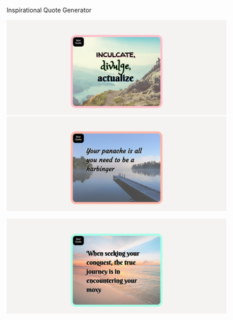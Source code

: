 Inspirational Quote Generator

![screencap](https://github.com/lenakroeker/Inspirational_Quote_Generator/blob/main/assets/screencap1.jpg.jpg?raw=true)
![screencap](https://github.com/lenakroeker/Inspirational_Quote_Generator/blob/main/assets/screencap2.jpg.jpg?raw=true)


![screencap](https://github.com/lenakroeker/Inspirational_Quote_Generator/blob/main/assets/screencap3.jpg.jpg?raw=true)
